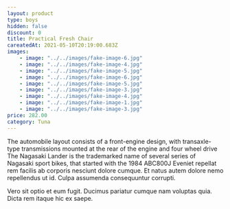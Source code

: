 ```yaml
---
layout: product
type: boys
hidden: false
discount: 0
title: Practical Fresh Chair
careatedAt: 2021-05-10T20:19:00.683Z
images:
    - image: "../../images/fake-image-6.jpg"
    - image: "../../images/fake-image-4.jpg"
    - image: "../../images/fake-image-5.jpg"
    - image: "../../images/fake-image-6.jpg"
    - image: "../../images/fake-image-5.jpg"
    - image: "../../images/fake-image-3.jpg"
    - image: "../../images/fake-image-4.jpg"
    - image: "../../images/fake-image-1.jpg"
    - image: "../../images/fake-image-3.jpg"
price: 282.00
category: Tuna
---
```

The automobile layout consists of a front-engine design, with transaxle-type transmissions mounted at the rear of the engine and four wheel drive
The Nagasaki Lander is the trademarked name of several series of Nagasaki sport bikes, that started with the 1984 ABC800J
Eveniet repellat rem facilis ab corporis nesciunt dolore cumque. Et natus autem dolore nemo repellendus ut id. Culpa assumenda consequuntur corrupti.
 Vero sit optio et eum fugit. Ducimus pariatur cumque nam voluptas quia. Dicta rem itaque hic ex saepe.
